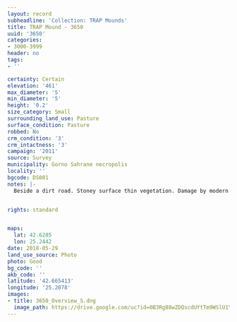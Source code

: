 ```yaml
---
layout: record
subheadline: 'Collection: TRAP Mounds'
title: TRAP Mound - 3650
uuid: '3650'
categories:
- 3000-3999
header: no
tags:
- ''

certainty: Certain
elevation: '461'
max_diameter: '5'
min_diameter: '5'
height: '0.2'
size_category: Small
surrounding_land_use: Pasture
surface_condition: Pasture
robbed: No
crm_condition: '3'
crm_intactness: '3'
campaign: '2011'
source: Survey
municipality: Gorno Sahrane necropolis
locality: ''
bgcode: DS001
notes: |-
  Beside a dirt road. Stoney surface thin vegetation. Damage by modern activity. No visible robbers trenchs.


rights: standard


maps:
  lat: 42.6285
  lon: 25.2442
date: 2018-05-29
land_use_source: Photo
photo: Good
bg_code: ''
akb_code: ''
latitude: '42.665413'
longitude: '25.2078'
images:
- title: 3650_Overview_S.dng
  image_path: https://drive.google.com/uc?id=0B3Rg88wZDQscdUYtTm9WSlU1Ym8
---
```

